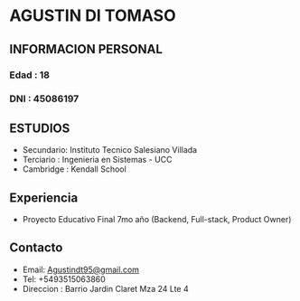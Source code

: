 # AGUSTIN DI TOMASO

## INFORMACION PERSONAL 

### Edad : 18
### DNI : 45086197

## ESTUDIOS

- Secundario: Instituto Tecnico Salesiano Villada
- Terciario : Ingenieria en Sistemas - UCC
- Cambridge : Kendall School 

## Experiencia

- Proyecto Educativo Final 7mo año (Backend, Full-stack, Product Owner)

## Contacto
- Email: Agustindt95@gmail.com
- Tel: +5493515063860
- Direccion : Barrio Jardin Claret Mza 24 Lte 4 
